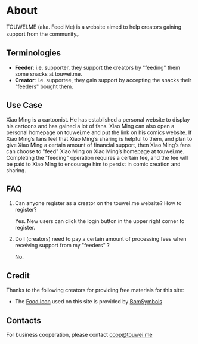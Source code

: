 # About

TOUWEI.ME (aka. Feed Me) is a website aimed to help creators gaining support from the community。

## Terminologies

- **Feeder**: i.e. supporter, they support the creators by "feeding" them some snacks at touwei.me.
- **Creator**: i.e. supportee, they gain support by accepting the snacks their "feeders" bought them.

## Use Case

Xiao Ming is a cartoonist. He has established a personal website to display his cartoons and has gained a lot of fans.
Xiao Ming can also open a personal homepage on touwei.me and put the link on his comics website.
If Xiao Ming’s fans feel that Xiao Ming’s sharing is helpful to them, and plan to give Xiao Ming a certain amount of financial support,
then Xiao Ming’s fans can choose to "feed" Xiao Ming on Xiao Ming’s homepage at touwei.me.
Completing the "feeding" operation requires a certain fee, and the fee will be paid to Xiao Ming to encourage him to persist in comic creation and sharing.

## FAQ

1. Can anyone register as a creator on the touwei.me website? How to register?

   Yes. New users can click the login button in the upper right corner to register.

2. Do I (creators) need to pay a certain amount of processing fees when receiving support from my "feeders" ?

   No.

## Credit

Thanks to the following creators for providing free materials for this site:

- The [Food Icon](https://www.iconfinder.com/iconsets/food-set-3) used on this site is provided by [BomSymbols](https://www.iconfinder.com/korawan_m)

## Contacts

For business cooperation, please contact coop@touwei.me
